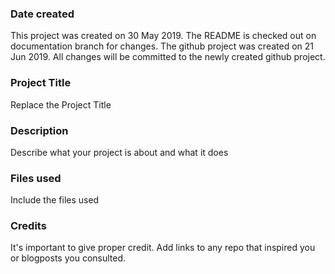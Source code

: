 ### Date created
This project was created on 30 May 2019. The README is checked out on documentation branch for changes.
The github project was created on 21 Jun 2019. All changes will be committed to the newly created github project.

### Project Title
Replace the Project Title

### Description
Describe what your project is about and what it does

### Files used
Include the files used

### Credits
It's important to give proper credit. Add links to any repo that inspired you or blogposts you consulted.

